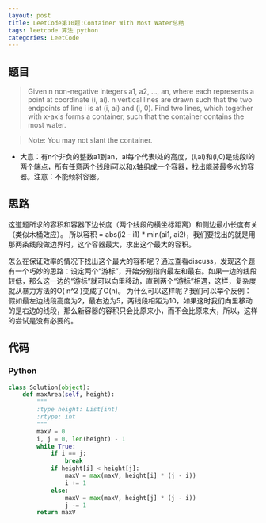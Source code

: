 ```yaml
---
layout: post
title: LeetCode第10题:Container With Most Water总结
tags: leetcode 算法 python
categories: LeetCode
---
```



## 题目
> Given n non-negative integers a1, a2, ..., an, where each represents a point at coordinate (i, ai). n vertical lines are drawn such that the two endpoints of line i is at (i, ai) and (i, 0). Find two lines, which together with x-axis forms a container, such that the container contains the most water.

> Note: You may not slant the container.

* 大意：有n个非负的整数a1到an，ai每个代表i处的高度，(i,ai)和(i,0)是线段i的两个端点，所有任意两个线段i可以和x轴组成一个容器，找出能装最多水的容器。注意：不能倾斜容器。

## 思路
这道题所求的容积和容器下边长度（两个线段的横坐标距离）和侧边最小长度有关（类似木桶效应）。
所以容积 = abs(i2 - i1) * min(ai1, ai2)，我们要找出的就是用那两条线段做边界时，这个容器最大，求出这个最大的容积。

怎么在保证效率的情况下找出这个最大的容积呢？通过查看discuss，发现这个题有一个巧妙的思路：设定两个“游标”，开始分别指向最左和最右。如果一边的线段较低，那么这一边的“游标”就可以向里移动，直到两个“游标”相遇，这样，复杂度就从暴力方法的O( n^2 )变成了O(n)。
为什么可以这样呢？我们可以举个反例：假如最左边线段高度为2，最右边为5，两线段相距为10，如果这时我们向里移动的是右边的线段，那么新容器的容积只会比原来小，而不会比原来大，所以，这样的尝试是没有必要的。

## 代码
### Python
~~~python
class Solution(object):
    def maxArea(self, height):
        """
        :type height: List[int]
        :rtype: int
        """
        maxV = 0
        i, j = 0, len(height) - 1
        while True:
            if i == j:
                break
            if height[i] < height[j]:
                maxV = max(maxV, height[i] * (j - i))
                i += 1
            else:
                maxV = max(maxV, height[j] * (j - i))
                j -= 1
        return maxV
~~~
